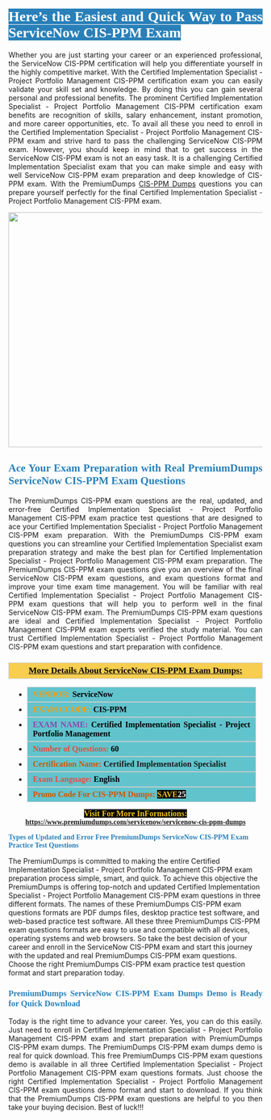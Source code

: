 <h1 style="text-align: justify;"><span style="color:#ffffff;"><span style="font-family:Georgia,serif;"><strong><span style="background-color:#2980b9;">Here’s the Easiest and Quick Way to Pass ServiceNow CIS-PPM Exam</span></strong></span></span></h1>

<p style="text-align: justify;">Whether you are just starting your career or an experienced professional, the ServiceNow CIS-PPM certification will help you differentiate yourself in the highly competitive market. With the Certified Implementation Specialist - Project Portfolio Management CIS-PPM certification exam you can easily validate your skill set and knowledge. By doing this you can gain several personal and professional benefits. The prominent Certified Implementation Specialist - Project Portfolio Management CIS-PPM certification exam benefits are recognition of skills, salary enhancement, instant promotion, and more career opportunities, etc. To avail all these you need to enroll in the Certified Implementation Specialist - Project Portfolio Management CIS-PPM exam and strive hard to pass the challenging ServiceNow CIS-PPM exam. However, you should keep in mind that to get success in the ServiceNow CIS-PPM exam is not an easy task. It is a challenging Certified Implementation Specialist exam that you can make simple and easy with well ServiceNow CIS-PPM exam preparation and deep knowledge of CIS-PPM exam. With the PremiumDumps <a href="https://www.premiumdumps.com/servicenow/servicenow-cis-ppm-dumps">CIS-PPM Dumps</a> questions you can prepare yourself perfectly for the final Certified Implementation Specialist - Project Portfolio Management CIS-PPM exam.</p>

<p style="text-align: center;"><a href="https://www.premiumdumps.com/servicenow/servicenow-cis-ppm-dumps"><img alt="" src="https://i.imgur.com/KJGzbJ2.jpeg" style="width: 700px; height: 465px;" /></a></p>

<h2 style="text-align: justify;"><span style="color:#2980b9;"><span style="font-family:Georgia,serif;"><strong>Ace Your Exam Preparation with Real PremiumDumps ServiceNow CIS-PPM Exam Questions</strong></span></span></h2>

<p style="text-align: justify;">The PremiumDumps CIS-PPM exam questions are the real, updated, and error-free Certified Implementation Specialist - Project Portfolio Management CIS-PPM exam practice test questions that are designed to ace your Certified Implementation Specialist - Project Portfolio Management CIS-PPM exam preparation. With the PremiumDumps CIS-PPM exam questions you can streamline your Certified Implementation Specialist exam preparation strategy and make the best plan for Certified Implementation Specialist - Project Portfolio Management CIS-PPM exam preparation. The PremiumDumps CIS-PPM exam questions give you an overview of the final ServiceNow CIS-PPM exam questions, and exam questions format and improve your time exam time management. You will be familiar with real Certified Implementation Specialist - Project Portfolio Management CIS-PPM exam questions that will help you to perform well in the final ServiceNow CIS-PPM exam. The PremiumDumps CIS-PPM exam questions are ideal and Certified Implementation Specialist - Project Portfolio Management CIS-PPM exam experts verified the study material. You can trust Certified Implementation Specialist - Project Portfolio Management CIS-PPM exam questions and start preparation with confidence.</p>

<h3 style="background: #f7ce50; border: 1px solid rgb(204, 204, 204); padding: 5px 10px; text-align: center;"><span style="font-family:Georgia,serif;"><u><u><span style="color:#000000;"><span style="font-size:11pt"><span style="line-height:normal"><b><span style="font-size:13.0pt"><span cambria="">More Details About ServiceNow CIS-PPM Exam Dumps:</span></span></b></span></span></span></u></u></span></h3>

<ul>
	<li style="margin:0cm 10pt">
	<div style="background:#61c4cd; border: 1px solid rgb(204, 204, 204); padding: 5px 10px; text-align: justify;"><span style="font-family:Georgia,serif;"><span style="font-size:11pt"><span style="line-height:normal"><b><span style="font-size:12.0pt"><span new="" roman="" times=""><span style="color:#f39c12;">VENDOR:</span> <span style="color:#000000;">ServiceNow</span></span></span></b></span></span></span></div>
	</li>
	<li style="margin:0cm 10pt">
	<div style="background: #61c4cd; border: 1px solid rgb(204, 204, 204); padding: 5px 10px; text-align: justify;"><span style="font-family:Georgia,serif;"><span style="font-size:11pt"><span style="line-height:normal"><b><span style="font-size:12.0pt"><span new="" roman="" times=""><span style="color:#f39c12;">EXAM CCODE:</span> <span style="color:#000000;">CIS-PPM</span></span></span></b></span></span></span></div>
	</li>
	<li style="margin:0cm 10pt">
	<div style="background: #61c4cd; border: 1px solid rgb(204, 204, 204); padding: 5px 10px; text-align: justify;"><span style="font-family:Georgia,serif;"><span style="font-size:11pt"><span style="line-height:normal"><b><span style="font-size:12.0pt"><span new="" roman="" times=""><span style="color:#8e44ad;">EXAM NAME:</span> <span style="color:#000000;">Certified Implementation Specialist - Project Portfolio Management</span></span></span></b></span></span></span></div>
	</li>
	<li style="margin:0cm 10pt">
	<div style="background: #61c4cd; border: 1px solid rgb(204, 204, 204); padding: 5px 10px;"><span style="font-family:Georgia,serif;"><span style="font-size:11pt"><span style="line-height:normal"><b><span style="font-size:12.0pt"><span new="" roman="" times=""><span style="color:#e74c3c;">Number of Questions:</span><span style="color:#000000;"><span style="color:#f1c40f;"> </span>60</span></span></span></b></span></span></span></div>
	</li>
	<li style="margin:0cm 10pt">
	<div style="background: #61c4cd; border: 1px solid rgb(204, 204, 204); padding: 5px 10px; text-align: justify;"><span style="font-family:Georgia,serif;"><span style="font-size:11pt"><span style="line-height:normal"><b><span style="font-size:12.0pt"><span new="" roman="" times=""><span style="color:#d35400;">Certification Name:</span> Certified Implementation Specialist</span></span></b></span></span></span></div>
	</li>
	<li style="margin:0cm 10pt">
	<div style="background: #61c4cd; border: 1px solid rgb(204, 204, 204); padding: 5px 10px; text-align: justify;"><span style="font-family:Georgia,serif;"><span style="font-size:11pt"><span style="line-height:normal"><b><span style="font-size:12.0pt"><span new="" roman="" times=""><span style="color:#e74c3c;">Exam Language:</span> <span style="color:#000000;">English</span></span></span></b></span></span></span></div>
	</li>
	<li style="margin:0cm 10pt">
	<div style="background: #61c4cd; border: 1px solid rgb(204, 204, 204); padding: 5px 10px;"><span style="font-family:Georgia,serif;"><span style="font-size:11pt"><span style="line-height:normal"><b><span style="font-size:12.0pt"><span new="" roman="" times=""><span style="color:#d35400;">Promo Code For CIS-PPM Dumps:</span><span style="color:#f1c40f;"> <span style="background-color:#000000;">SAVE</span></span><span style="color:#ffffff;"><span style="background-color:#000000;">25</span></span></span></span></b></span></span></span></div>
	</li>
</ul>

<p style="text-align: center;"><span style="font-family:Georgia,serif;"><strong><span style="font-size:16px;"><span style="color:#f1c40f;"><span style="background-color:#000000;">Visit For More InFormations:</span></span></span> <a href="https://www.premiumdumps.com/servicenow/servicenow-cis-ppm-dumps">https://www.premiumdumps.com/servicenow/servicenow-cis-ppm-dumps</a></strong></span></p>

<p><span style="color:#2980b9;"><span style="font-family:Georgia,serif;"><strong><strong><strong>Types of Updated and Error Free PremiumDumps ServiceNow CIS-PPM Exam Practice Test Questions</strong></strong></strong></span></span></p>

<p>The PremiumDumps is committed to making the entire Certified Implementation Specialist - Project Portfolio Management CIS-PPM exam preparation process simple, smart, and quick. To achieve this objective the PremiumDumps is offering top-notch and updated Certified Implementation Specialist - Project Portfolio Management CIS-PPM exam questions in three different formats. The names of these PremiumDumps CIS-PPM exam questions formats are PDF dumps files, desktop practice test software, and web-based practice test software. All these three PremiumDumps CIS-PPM exam questions formats are easy to use and compatible with all devices, operating systems and web browsers. So take the best decision of your career and enroll in the ServiceNow CIS-PPM exam and start this journey with the updated and real PremiumDumps CIS-PPM exam questions. Choose the right PremiumDumps CIS-PPM exam practice test question format and start preparation today.</p>

<h3 style="text-align: justify;"><span style="color:#2980b9;"><span style="font-family:Georgia,serif;"><strong><strong><strong>PremiumDumps ServiceNow CIS-PPM Exam Dumps Demo is Ready for Quick Download</strong></strong></strong></span></span></h3>

<p style="text-align: justify;">Today is the right time to advance your career. Yes, you can do this easily. Just need to enroll in Certified Implementation Specialist - Project Portfolio Management CIS-PPM exam and start preparation with PremiumDumps CIS-PPM exam dumps. The PremiumDumps CIS-PPM exam dumps demo is real for quick download. This free PremiumDumps CIS-PPM exam questions demo is available in all three Certified Implementation Specialist - Project Portfolio Management CIS-PPM exam questions formats. Just choose the right Certified Implementation Specialist - Project Portfolio Management CIS-PPM exam questions demo format and start to download. If you think that the PremiumDumps CIS-PPM exam questions are helpful to you then take your buying decision. Best of luck!!!</p>
